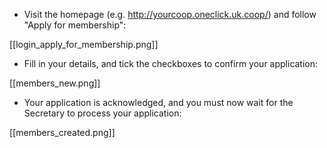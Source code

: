 * Visit the homepage (e.g. http://yourcoop.oneclick.uk.coop/) and follow "Apply for membership":

[[login_apply_for_membership.png]]

* Fill in your details, and tick the checkboxes to confirm your application:

[[members_new.png]]

* Your application is acknowledged, and you must now wait for the Secretary to process your application:

[[members_created.png]]

